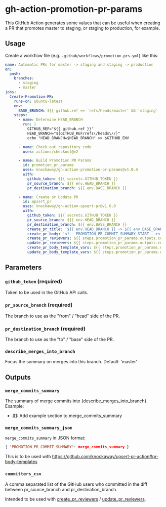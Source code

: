 # gh-action-promotion-pr-params

This GitHub Action generates some values that can be useful when creating a PR that promotes master
to staging, or staging to production, for example.

## Usage

Create a workflow file (e.g. `.github/workflows/promotion-prs.yml`) like this:

```yaml
name: Automatic PRs for master -> staging and staging -> production
on:
  push:
    branches:
      - staging
      - master
jobs:
  Create-Promotion-PR:
    runs-on: ubuntu-latest
    env:
      BASE_BRANCH: ${{ github.ref == 'refs/heads/master' && 'staging' || github.ref == 'refs/heads/staging' && 'production' || 'master' }}
    steps:
      - name: Determine HEAD_BRANCH
        run: |
          GITHUB_REF="${{ github.ref }}"
          HEAD_BRANCH="${GITHUB_REF/refs\/heads\//}"
          echo "HEAD_BRANCH=$HEAD_BRANCH" >> $GITHUB_ENV

      - name: Check out repository code
        uses: actions/checkout@v2

      - name: Build Promotion PR Params
        id: promotion_pr_params
        uses: knockaway/gh-action-promotion-pr-params@v1.0.0
        with:
          github_token: ${{ secrets.GITHUB_TOKEN }}
          pr_source_branch: ${{ env.HEAD_BRANCH }}
          pr_destination_branch: ${{ env.BASE_BRANCH }}

      - name: Create or Update PR
        id: upsert_pr
        uses: knockaway/gh-action-upsert-pr@v1.0.0
        with:
          github_token: ${{ secrets.GITHUB_TOKEN }}
          pr_source_branch: ${{ env.HEAD_BRANCH }}
          pr_destination_branch: ${{ env.BASE_BRANCH }}
          create_pr_title: '${{ env.HEAD_BRANCH }} -> ${{ env.BASE_BRANCH }}'
          create_pr_body: '<!-- PROMOTION_PR_COMMIT_SUMMARY_START --><!-- PROMOTION_PR_COMMIT_SUMMARY_END -->'
          create_pr_reviewers: ${{ steps.promotion_pr_params.outputs.committers_csv }}
          update_pr_reviewers: ${{ steps.promotion_pr_params.outputs.committers_csv }}
          create_pr_body_template_vars: ${{ steps.promotion_pr_params.outputs.merge_commits_summary_json }}
          update_pr_body_template_vars: ${{ steps.promotion_pr_params.outputs.merge_commits_summary_json }}
```

## Parameters

### `github_token` (required)

Token to be used in the GitHub API calls.

### `pr_source_branch` (required)

The branch to use as the "from" / "head" side of the PR.

### `pr_destination_branch` (required)

The branch to use as the "to" / "base" side of the PR.

### `describe_merges_into_branch`

Focus the summary on merges into this branch. Default: 'master'

## Outputs

### `merge_commits_summary`

The summary of merge commits into {describe_merges_into_branch}. Example:

 - [#1](https://github.com/knockaway/gh-action-promotion-pr-params/pull/1): Add example section to merge_commits_summary

### `merge_commits_summary_json`

`merge_commits_summary` in JSON format: 

```json
{ "PROMOTION_PR_COMMIT_SUMMARY": merge_commits_summary } 
```

This is to be used with https://github.com/knockaway/upsert-pr-action#pr-body-templates

### `committers_csv`

A comma separated list of the GitHub users who committed in the diff between 
pr_source_branch and pr_destination_branch.

Intended to be used with [create_pr_reviewers](https://github.com/knockaway/upsert-pr-action#create_pr_reviewers)
/ [update_pr_reviewers](https://github.com/knockaway/upsert-pr-action#update_pr_reviewers).
